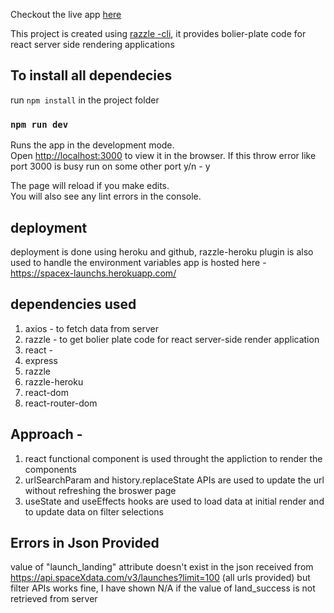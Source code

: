 Checkout the live app [here](https://spacex-launchs.herokuapp.com)

This project is created using [razzle -cli](https://www.npmjs.com/package/razzle/v/0.5.2), it provides bolier-plate code for react server side rendering applications

## To install all dependecies

run `npm install` in the project folder

### `npm run dev`

Runs the app in the development mode.<br />
Open [http://localhost:3000](http://localhost:3000) to view it in the browser.
If this throw error like port 3000 is busy run on some other port y/n - y

The page will reload if you make edits.<br />
You will also see any lint errors in the console.

## deployment

deployment is done using heroku and github, razzle-heroku plugin is also used to handle the environment variables
app is hosted here - https://spacex-launchs.herokuapp.com/

## dependencies used

1. axios - to fetch data from server
2. razzle - to get bolier plate code for react server-side render application
3. react -
4. express
5. razzle
6. razzle-heroku
7. react-dom
8. react-router-dom

## Approach -

1. react functional component is used throught the appliction to render the components
2. urlSearchParam and history.replaceState APIs are used to update the url without refreshing the broswer page
3. useState and useEffects hooks are used to load data at initial render and to update data on filter selections

## Errors in Json Provided
value of "launch_landing" attribute doesn't exist in the json received from https://api.spaceXdata.com/v3/launches?limit=100 (all urls provided) but filter APIs works fine, I have shown N/A if the value of land_success is not retrieved from server
